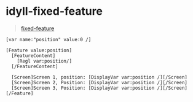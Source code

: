 # idyll-fixed-feature

> [fixed-feature](https://rreusser.github.io/idyll-experiments/fixed-feature/)

```
[var name:"position" value:0 /]

[Feature value:position]
  [FeatureContent]
    [Regl var:position/]
  [/FeatureContent]

  [Screen]Screen 1, position: [DisplayVar var:position /][/Screen]
  [Screen]Screen 2, Position: [DisplayVar var:position /][/Screen]
  [Screen]Screen 3, Position: [DisplayVar var:position /][/Screen]
[/Feature]
```
